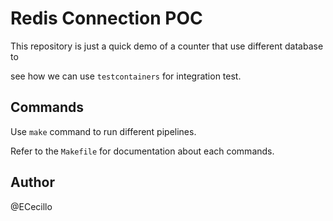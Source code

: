 # Redis Connection POC

This repository is just a quick demo of a counter that use different database to

see how we can use `testcontainers` for integration test.

## Commands

Use `make` command to run different pipelines.

Refer to the `Makefile` for documentation about each commands.

## Author

@ECecillo

